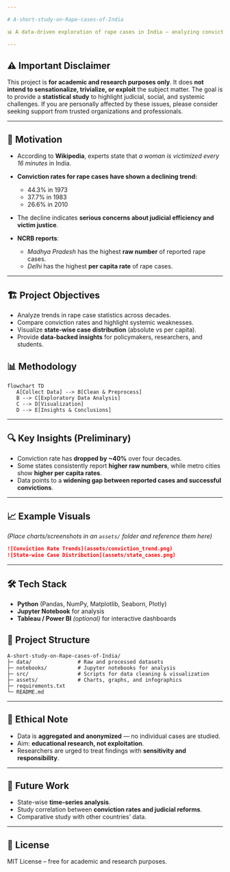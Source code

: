 ```yaml
---

# A-short-study-on-Rape-cases-of-India

📊 A data-driven exploration of rape cases in India — analyzing conviction rates, state-wise patterns, and judicial trends over the years.

---
```


## ⚠️ Important Disclaimer

This project is **for academic and research purposes only**. It does **not intend to sensationalize, trivialize, or exploit** the subject matter. The goal is to provide a **statistical study** to highlight judicial, social, and systemic challenges.
If you are personally affected by these issues, please consider seeking support from trusted organizations and professionals.

---

## 📌 Motivation

* According to **Wikipedia**, experts state that *a woman is victimized every 16 minutes* in India.
* **Conviction rates for rape cases have shown a declining trend:**

  * 44.3% in 1973
  * 37.7% in 1983
  * 26.6% in 2010
* The decline indicates **serious concerns about judicial efficiency and victim justice**.
* **NCRB reports**:

  * *Madhya Pradesh* has the highest **raw number** of reported rape cases.
  * *Delhi* has the highest **per capita rate** of rape cases.

---

## 🏗️ Project Objectives

* Analyze trends in rape case statistics across decades.
* Compare conviction rates and highlight systemic weaknesses.
* Visualize **state-wise case distribution** (absolute vs per capita).
* Provide **data-backed insights** for policymakers, researchers, and students.


## 📊 Methodology

```mermaid
flowchart TD
   A[Collect Data] --> B[Clean & Preprocess]
   B --> C[Exploratory Data Analysis]
   C --> D[Visualization]
   D --> E[Insights & Conclusions]
```

---

## 🔍 Key Insights (Preliminary)

* Conviction rate has **dropped by \~40%** over four decades.
* Some states consistently report **higher raw numbers**, while metro cities show **higher per capita rates**.
* Data points to a **widening gap between reported cases and successful convictions**.

---

## 📈 Example Visuals

*(Place charts/screenshots in an `assets/` folder and reference them here)*

```md
![Conviction Rate Trends](assets/conviction_trend.png)  
![State-wise Case Distribution](assets/state_cases.png)  
```

---

## 🛠️ Tech Stack

* **Python** (Pandas, NumPy, Matplotlib, Seaborn, Plotly)
* **Jupyter Notebook** for analysis
* **Tableau / Power BI** *(optional)* for interactive dashboards



## 📌 Project Structure

```
A-short-study-on-Rape-cases-of-India/
├─ data/               # Raw and processed datasets
├─ notebooks/          # Jupyter notebooks for analysis
├─ src/                # Scripts for data cleaning & visualization
├─ assets/             # Charts, graphs, and infographics
├─ requirements.txt
└─ README.md
```

---

## 📢 Ethical Note

* Data is **aggregated and anonymized** — no individual cases are studied.
* Aim: **educational research, not exploitation**.
* Researchers are urged to treat findings with **sensitivity and responsibility**.

---

## 📌 Future Work

* State-wise **time-series analysis**.
* Study correlation between **conviction rates and judicial reforms**.
* Comparative study with other countries’ data.

---

## 📜 License

MIT License – free for academic and research purposes.


